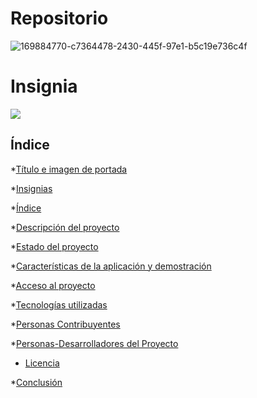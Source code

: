 # Repositorio

![169884770-c7364478-2430-445f-97e1-b5c19e736c4f](https://github.com/user-attachments/assets/a6ae60d8-2223-4287-af18-5ccdb99e60b8)

# Insignia
 <p align="left">
   <img src="https://img.shields.io/badge/STATUS-EN%20DESAROLLO-green">
   </p>

## Índice

*[Título e imagen de portada](#Repositorio)

*[Insignias](#insignias)

*[Índice](#índice)

*[Descripción del proyecto](#descripción-del-proyecto)

*[Estado del proyecto](#Estado-del-proyecto)

*[Características de la aplicación y demostración](#Características-de-la-aplicación-y-demostración)

*[Acceso al proyecto](#acceso-proyecto)

*[Tecnologías utilizadas](#tecnologías-utilizadas)

*[Personas Contribuyentes](#personas-contribuyentes)

*[Personas-Desarrolladores del Proyecto](#personas-desarrolladores)

* [Licencia](#licencia)

*[Conclusión](#conclusión)
